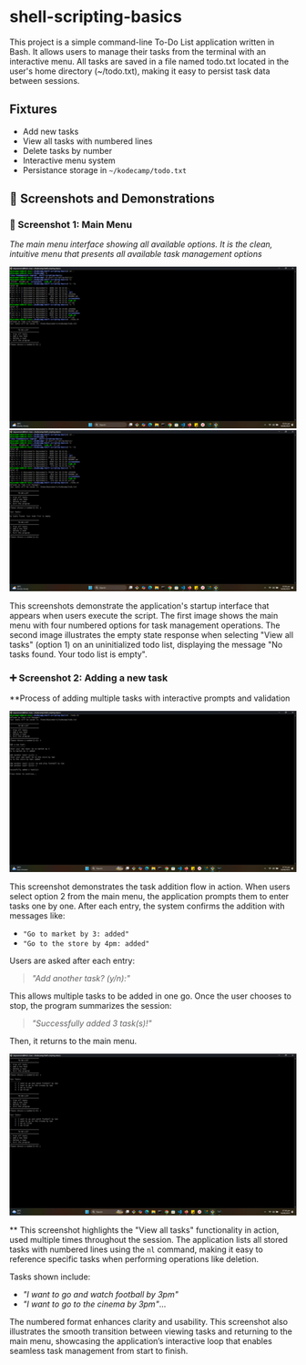 # shell-scripting-basics
This project is a simple command-line To-Do List application written in Bash. It allows users to manage their tasks from the terminal with an interactive menu. All tasks are saved in a file named todo.txt located in the user's home directory (~/todo.txt), making it easy to persist task data between sessions.

## Fixtures
- Add new tasks
- View all tasks with numbered lines
- Delete tasks by number
- Interactive menu system 
- Persistance storage in `~/kodecamp/todo.txt`

## 📸  Screenshots and Demonstrations

### 🧭  Screenshot 1: Main Menu
*The main menu interface showing all available options. It is the clean, intuitive menu that presents all available task management options*

![Main Menu](screenshots/01-main-menu.png)
![Main Menu](screenshots/01a-main-menu.png)

This screenshots demonstrate the application's startup interface that appears when users execute the script. The first image shows the main menu with four numbered options for task management operations. The second image illustrates the empty state response when selecting "View all tasks" (option 1) on an uninitialized todo list, displaying the message "No tasks found. Your todo list is empty".

### ➕  Screenshot 2: Adding a new task

**Process of adding multiple tasks with interactive prompts and validation

![Add Task](screenshots/02-add-task.png)

This screenshot demonstrates the task addition flow in action. When users select option 2 from the main menu, the application prompts them to enter tasks one by one. After each entry, the system confirms the addition with messages like:

- `"Go to market by 3: added"`
- `"Go to the store by 4pm: added"`

Users are asked after each entry:
> *"Add another task? (y/n):"*

This allows multiple tasks to be added in one go. Once the user chooses to stop, the program summarizes the session:
> *"Successfully added 3 task(s)!"*

Then, it returns to the main menu.

![Add Task](screenshots/02a-list-added-task.png)

** This screenshot highlights the "View all tasks" functionality in action, used multiple times throughout the session. The application lists all stored tasks with numbered lines using the `nl` command, making it easy to reference specific tasks when performing operations like deletion.

Tasks shown include:
- *"I want to go and watch football by 3pm"*
- *"I want to go to the cinema by 3pm"*...

The numbered format enhances clarity and usability. This screenshot also illustrates the smooth transition between viewing tasks and returning to the main menu, showcasing the application’s interactive loop that enables seamless task management from start to finish.





